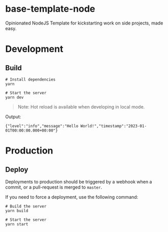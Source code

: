 # base-template-node

Opinionated NodeJS Template for kickstarting work on side projects, made easy.

# Development

## Build

```shell
# Install dependencies
yarn

# Start the server
yarn dev
```

> Note: Hot reload is available when developing in local mode.

Output:

```shell
{"level":"info","message":"Hello World!","timestamp":"2023-01-01T00:00:00.000+00:00"}
```

# Production

## Deploy

Deployments to production should be triggered by a webhook when a commit, or a pull-request is merged to `master`.

If you need to force a deployment, use the following command:

```shell
# Build the server
yarn build

# Start the server
yarn start
```
